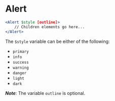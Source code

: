 # Alert

```jsx
<Alert $style [outline]>
    // Children elements go here...
</Alert>
```

The `$style` variable can be either of the following:
- `primary`
- `info`
- `success`
- `warning`
- `danger`
- `light`
- `dark`

**_Note_**: The variable `outline` is optional.